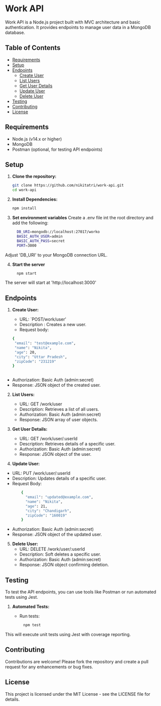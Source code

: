 # Work API

Work API is a Node.js project built with MVC architecture and basic authentication. It provides endpoints to manage user data in a MongoDB database.

## Table of Contents

- [Requirements](#requirements)
- [Setup](#setup)
- [Endpoints](#endpoints)
  - [Create User](#create-user)
  - [List Users](#list-users)
  - [Get User Details](#get-user-details)
  - [Update User](#update-user)
  - [Delete User](#delete-user)
- [Testing](#testing)
- [Contributing](#contributing)
- [License](#license)

## Requirements

- Node.js (v14.x or higher)
- MongoDB
- Postman (optional, for testing API endpoints)

## Setup

1. **Clone the repository:**

   ```bash
   git clone https://github.com/nikitatri/work-api.git
   cd work-api

2. **Install Dependencies:**
   ```bash
   npm install

3. **Set environment variables**
   Create a .env file int the root directory and add the following:
   ```bash
     DB_URI=mongodb://localhost:27017/worko
     BASIC_AUTH_USER=admin
     BASIC_AUTH_PASS=secret
     PORT=3000


Adjust 'DB_URI' to your MongoDB connection URL.

4. **Start the server**
     ```bash
       npm start

The server will start at 'http://localhost:3000'

## Endpoints

1. **Create User:**
 
   - URL: `POST/work/user'
   - Description : Creates a new user.
   - Request body:
   ```bash
   {
    "email": "test@example.com",
    "name": "Nikita",
    "age": 20,
    "city": "Uttar Pradesh",
    "zipCode": "231219"
   }
  
 - Authorization: Basic Auth (admin:secret)
 - Response: JSON object of the created user.

2. **List Users:**
    - URL: GET /work/user
    -  Description: Retrieves a list of all users.
    - Authorization: Basic Auth (admin:secret)
    - Response: JSON array of user objects.

3. **Get User Details:**
   - URL: GET /work/user/:userId
   - Description: Retrieves details of a specific user.
   - Authorization: Basic Auth (admin:secret)
   - Response: JSON object of the user.

4. **Update User:**
  - URL: PUT /work/user/:userId
  - Description: Updates details of a specific user.
  - Request Body:
    ```bash
        {
          "email": "updated@example.com",
          "name": "Nikita",
          "age": 21,
          "city": "Chandigarh",
          "zipCode": "160019"
        }
  - Authorization: Basic Auth (admin:secret)
  - Response: JSON object of the updated user.
5. **Delete User:**
   - URL: DELETE /work/user/:userId
   - Description: Soft deletes a specific user.
   - Authorization: Basic Auth (admin:secret)
   - Response: JSON object confirming deletion.


## Testing

To test the API endpoints, you can use tools like Postman or run automated tests using Jest.

1. **Automated Tests:**
   - Run tests:

   ```bash
        npm test

This will execute unit tests using Jest with coverage reporting.

## Contributing

Contributions are welcome! Please fork the repository and create a pull request for any enhancements or bug fixes.

## License

This project is licensed under the MIT License - see the LICENSE file for details.